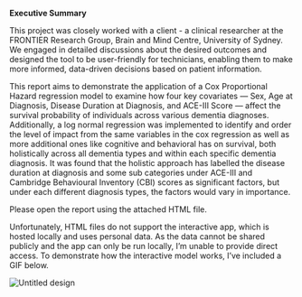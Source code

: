 **Executive Summary**

This project was closely worked with a client - a clinical researcher at the FRONTIER Research Group, Brain and Mind Centre, University of Sydney. We engaged in detailed discussions about the desired outcomes and designed the tool to be user-friendly for technicians, enabling them to make more informed, data-driven decisions based on patient information.

This report aims to demonstrate the application of a Cox Proportional Hazard regression model to examine how four key covariates — Sex, Age at Diagnosis, Disease Duration at Diagnosis, and ACE-III Score — affect the survival probability of individuals across various dementia diagnoses. Additionally, a log normal regression was implemented to identify and order the level of impact from the same variables in the cox regression as well as more additional ones like cognitive and behavioral has on survival, both holistically across all dementia types and within each specific dementia diagnosis. It was found that the holistic approach has labelled the disease duration at diagnosis and some sub categories under ACE-III and Cambridge Behavioural Inventory (CBI) scores as significant factors, but under each different diagnosis types, the factors would vary in importance.

Please open the report using the attached HTML file.

Unfortunately, HTML files do not support the interactive app, which is hosted locally and uses personal data. As the data cannot be shared publicly and the app can only be run locally, I’m unable to provide direct access. To demonstrate how the interactive model works, I’ve included a GIF below.

![Untitled design](https://github.com/user-attachments/assets/da0aa405-d2a6-458b-a410-39190f320e12)
